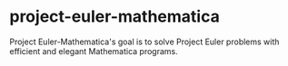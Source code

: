 project-euler-mathematica
=========================

Project Euler-Mathematica's goal is to solve Project Euler problems with efficient and elegant Mathematica programs.
